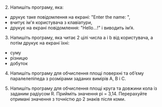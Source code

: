 2. Напишіть програму, яка:
- друкує таке повідомлення на екрані: "Enter the name: ",
- вчитує ім'я користувача з клавіатури,
- друкує на екрані повідомлення: "Hello...!" і виводить ім’я.

3. Напишіть програму, яка читає 2 цілі числа a і b від користувача, а потім
друкує на екрані їхні:
- суму
- різницю
- добуток

4. Напишіть програму для обчислення площі поверхні та об’єму
паралелепіпеда з розмірами заданих вимірів A, B і C.

5. Напишіть програму для обчислення площі круга та довжини кола із
заданим радіусом R. Прийміть значення pi = 3,14. Перерахуйте
отримані значення з точністю до 2 знаків після коми.


